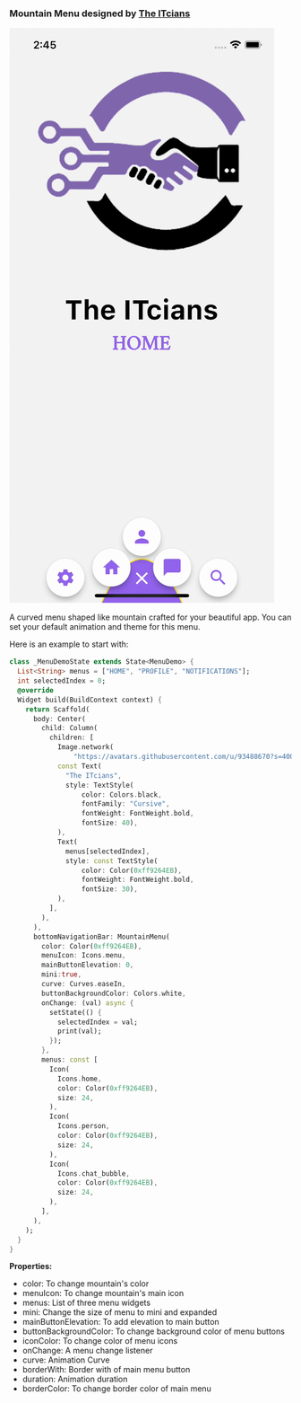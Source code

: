 <h3>
Mountain Menu designed by <a href='https://itcians.com'>The ITcians</a>
</h3>

<img src="video/mountain_menu.gif">
<p>A curved menu shaped like mountain crafted for your beautiful app.
You can set your default animation and theme for this menu.

Here is an example to start with:
</p>

```dart
class _MenuDemoState extends State<MenuDemo> {
  List<String> menus = ["HOME", "PROFILE", "NOTIFICATIONS"];
  int selectedIndex = 0;
  @override
  Widget build(BuildContext context) {
    return Scaffold(
      body: Center(
        child: Column(
          children: [
            Image.network(
                "https://avatars.githubusercontent.com/u/93488670?s=400&u=af911b0e99e78a599f08f47f1e3152700b869f6b&v=4"),
            const Text(
              "The ITcians",
              style: TextStyle(
                  color: Colors.black,
                  fontFamily: "Cursive",
                  fontWeight: FontWeight.bold,
                  fontSize: 40),
            ),
            Text(
              menus[selectedIndex],
              style: const TextStyle(
                  color: Color(0xff9264EB),
                  fontWeight: FontWeight.bold,
                  fontSize: 30),
            ),
          ],
        ),
      ),
      bottomNavigationBar: MountainMenu(
        color: Color(0xff9264EB),
        menuIcon: Icons.menu,
        mainButtonElevation: 0,
        mini:true,
        curve: Curves.easeIn,
        buttonBackgroundColor: Colors.white,
        onChange: (val) async {
          setState(() {
            selectedIndex = val;
            print(val);
          });
        },
        menus: const [
          Icon(
            Icons.home,
            color: Color(0xff9264EB),
            size: 24,
          ),
          Icon(
            Icons.person,
            color: Color(0xff9264EB),
            size: 24,
          ),
          Icon(
            Icons.chat_bubble,
            color: Color(0xff9264EB),
            size: 24,
          ),
        ],
      ),
    );
  }
}
```
<b>Properties:</b>
<ul>
<li>color: To change mountain's color</li>
<li>menuIcon: To change mountain's main icon</li>
<li>menus: List of three menu widgets</li>
<li>mini: Change the size of menu to mini and expanded</li>
<li>mainButtonElevation: To add elevation to main button</li>
<li>buttonBackgroundColor: To change background color of menu buttons</li>
<li>iconColor: To change color of menu icons</li>
<li>onChange: A menu change listener</li>
<li>curve: Animation Curve</li>
<li>borderWith: Border with of main menu button</li>
<li>duration: Animation duration</li>
<li>borderColor: To change border color of main menu</li>
</ul>
